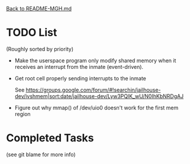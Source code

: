 [Back to README-MGH.md](README-MGH.md)
# TODO List

(Roughly sorted by priority)

* Make the userspace program only modify shared memory when it receives an
        interrupt from the inmate (event-driven).

* Get root cell properly sending interrupts to the inmate

    See https://groups.google.com/forum/#!searchin/jailhouse-dev/ivshmem|sort:date/jailhouse-dev/Lyw3PQlK_wU/N0IhKbNRDgAJ

* Figure out why mmap() of /dev/uio0 doesn't work for the first mem region



# Completed Tasks

(see git blame for more info)



